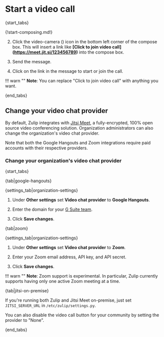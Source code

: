 # Start a video call

{start_tabs}

{!start-composing.md!}

2. Click the video-camera (<i class="fa fa-video-camera"></i>) icon in the
bottom left corner of the compose box. This will insert a link like
**[Click to join video call]\(https://meet.jit.si/123456789)** into the
compose box.

4. Send the message.

5. Click on the link in the message to start or join the call.

!!! warn ""
    **Note**: You can replace "Click to join video call" with anything you want.

{end_tabs}

## Change your video chat provider

By default, Zulip integrates with
[Jitsi Meet](https://jitsi.org/jitsi-meet/), a fully-encrypted, 100% open
source video conferencing solution. Organization administrators can also
change the organization's video chat provider.

Note that both the Google Hangouts and Zoom integrations require paid
accounts with their respective providers.

### Change your organization's video chat provider

{start_tabs}

{tab|google-hangouts}

{settings_tab|organization-settings}

1. Under **Other settings** set **Video chat provider** to **Google Hangouts**.

1. Enter the domain for your [G Suite team](https://gsuite.google.com/).

1. Click **Save changes**.

{tab|zoom}

{settings_tab|organization-settings}

1. Under **Other settings** set **Video chat provider** to **Zoom**.

1. Enter your Zoom email address, API key, and API secret.

1. Click **Save changes**.

!!! warn ""
    **Note**: Zoom support is experimental. In particular, Zulip currently
    supports having only one active Zoom meeting at a time.

{tab|jitsi-on-premise}

If you're running both Zulip and Jitsi Meet on-premise, just set
`JITSI_SERVER_URL` in `/etc/zulip/settings.py`.

You can also disable the video call button for your community by
setting the provider to "None".

{end_tabs}
